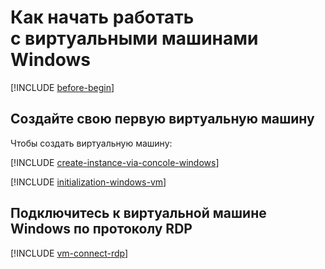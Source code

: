 # Как начать работать с виртуальными машинами Windows

[!INCLUDE [before-begin](../../_includes/before-begin.md)]

## Создайте свою первую виртуальную машину

Чтобы создать виртуальную машину:

[!INCLUDE [create-instance-via-concole-windows](../_includes_service/create-instance-via-concole-windows.md)]

[!INCLUDE [initialization-windows-vm](../../_includes/initialization-windows-vm.md)]

## Подключитесь к виртуальной машине Windows по протоколу RDP

[!INCLUDE [vm-connect-rdp](../../_includes/vm-connect-rdp.md)]
